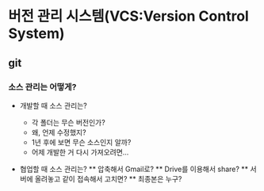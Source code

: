 # 버전 관리 시스템(VCS:Version Control System)

## git 

### 소스 관리는 어떻게?
 * 개발할 때 소스 관리는?
   * 각 폴더는 무슨 버전인가?
   * 왜, 언제 수정했지?
   * 1년 후에 보면 무슨 소스인지 알까?
   * 어제 개발한 거 다시 가져오려면...
 
 * 협업할 때 소스 관리는?
 ** 압축해서 Gmail로?
 ** Drive를 이용해서 share?
 ** 서버에 올려놓고 같이 접속해서 고치면?
 ** 최종본은 누구?
